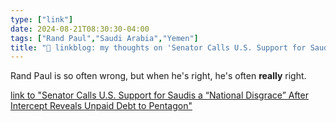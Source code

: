 ```yaml
---
type: ["link"]
date: 2024-08-21T08:30:30-04:00
tags: ["Rand Paul","Saudi Arabia","Yemen"]
title: "🔗 linkblog: my thoughts on 'Senator Calls U.S. Support for Saudis a “National Disgrace” After Intercept Reveals Unpaid Debt to Pentagon'"
---
```

Rand Paul is so often wrong, but when he's right, he's often **really** right.

[link to "Senator Calls U.S. Support for Saudis a “National Disgrace” After Intercept Reveals Unpaid Debt to Pentagon"](https://theintercept.com/2024/08/19/saudi-arabia-fuel-debt-weapons-sales/)
